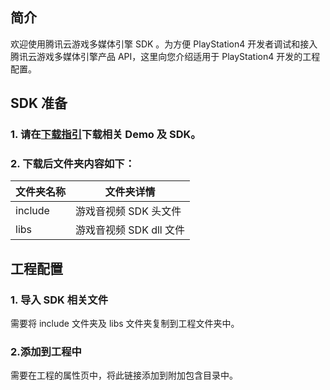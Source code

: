 ## 简介
欢迎使用腾讯云游戏多媒体引擎 SDK 。为方便 PlayStation4 开发者调试和接入腾讯云游戏多媒体引擎产品 API，这里向您介绍适用于 PlayStation4 开发的工程配置。

## SDK 准备


### 1. 请在[下载指引](https://cloud.tencent.com/document/product/607/18521)下载相关 Demo 及 SDK。


### 2. 下载后文件夹内容如下：
|文件夹名称     		| 文件夹详情
| ----------------------|-----------------------------------	|
| include    		|游戏音视频 SDK 头文件	|
| libs  	|游戏音视频 SDK dll 文件			|



## 工程配置

### 1. 导入 SDK 相关文件 
需要将 include 文件夹及 libs 文件夹复制到工程文件夹中。

### 2.添加到工程中
需要在工程的属性页中，将此链接添加到附加包含目录中。